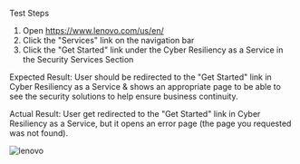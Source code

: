  Test Steps
1. Open https://www.lenovo.com/us/en/
2. Click the "Services" link on the navigation bar
3. Click the "Get Started" link under the Cyber Resiliency as a Service in the Security Services Section

  Expected Result:
   User should be redirected to the "Get Started" link in Cyber Resiliency as a Service & shows an appropriate page to be able to see the security solutions to help ensure business continuity.

  Actual Result:
   User get redirected to the "Get Started" link in Cyber Resiliency as a Service, but it opens an error page (the page you requested was not found).

   
![lenovo](https://github.com/user-attachments/assets/fe2c9228-adbf-4df8-be5c-67dd4d35647d)

   
